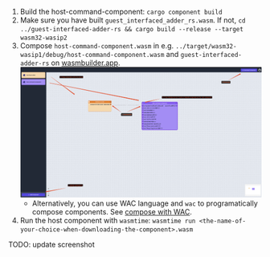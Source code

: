 1. Build the host-command-component: `cargo component build`
2. Make sure you have built `guest_interfaced_adder_rs.wasm`. If not,
   `cd ../guest-interfaced-adder-rs && cargo build --release --target wasm32-wasip2`
3. Compose `host-command-component.wasm` in e.g. `../target/wasm32-wasip1/debug/host-command-component.wasm` and
   `guest-interfaced-adder-rs` on [wasmbuilder.app](https://wasmbuilder.app/).
   ![steps](images/steps.png)
    * Alternatively, you can use WAC language and `wac` to programatically compose components.
      See [compose with WAC](https://component-model.bytecodealliance.org/creating-and-consuming/composing.html#advanced-composition-with-the-wac-language).
4. Run the host component with `wasmtime`: `wasmtime run <the-name-of-your-choice-when-downloading-the-component>.wasm`

TODO: update screenshot